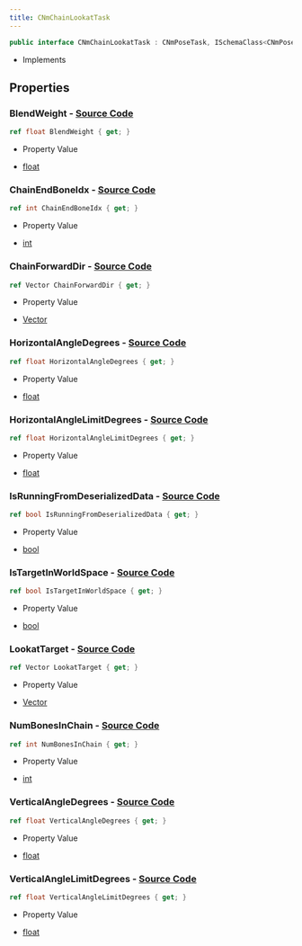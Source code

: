 ```yaml
---
title: CNmChainLookatTask
---
```


```csharp
public interface CNmChainLookatTask : CNmPoseTask, ISchemaClass<CNmPoseTask>, ISchemaClass<CNmChainLookatTask>, ISchemaField, ISchemaClass, INativeHandle
```

- Implements

## Properties

### **BlendWeight** - [Source Code](https://github.com/swiftly-solution/swiftlys2/blob/main/managed/src/SwiftlyS2.Generated/Schemas/Interfaces/CNmChainLookatTask.cs#L22)

```csharp
ref float BlendWeight { get; }
```

- Property Value

- [float](https://learn.microsoft.com/dotnet/api/system.single)

### **ChainEndBoneIdx** - [Source Code](https://github.com/swiftly-solution/swiftlys2/blob/main/managed/src/SwiftlyS2.Generated/Schemas/Interfaces/CNmChainLookatTask.cs#L16)

```csharp
ref int ChainEndBoneIdx { get; }
```

- Property Value

- [int](https://learn.microsoft.com/dotnet/api/system.int32)

### **ChainForwardDir** - [Source Code](https://github.com/swiftly-solution/swiftlys2/blob/main/managed/src/SwiftlyS2.Generated/Schemas/Interfaces/CNmChainLookatTask.cs#L20)

```csharp
ref Vector ChainForwardDir { get; }
```

- Property Value

- [Vector](/docs/api/shared/natives/vector)

### **HorizontalAngleDegrees** - [Source Code](https://github.com/swiftly-solution/swiftlys2/blob/main/managed/src/SwiftlyS2.Generated/Schemas/Interfaces/CNmChainLookatTask.cs#L34)

```csharp
ref float HorizontalAngleDegrees { get; }
```

- Property Value

- [float](https://learn.microsoft.com/dotnet/api/system.single)

### **HorizontalAngleLimitDegrees** - [Source Code](https://github.com/swiftly-solution/swiftlys2/blob/main/managed/src/SwiftlyS2.Generated/Schemas/Interfaces/CNmChainLookatTask.cs#L24)

```csharp
ref float HorizontalAngleLimitDegrees { get; }
```

- Property Value

- [float](https://learn.microsoft.com/dotnet/api/system.single)

### **IsRunningFromDeserializedData** - [Source Code](https://github.com/swiftly-solution/swiftlys2/blob/main/managed/src/SwiftlyS2.Generated/Schemas/Interfaces/CNmChainLookatTask.cs#L32)

```csharp
ref bool IsRunningFromDeserializedData { get; }
```

- Property Value

- [bool](https://learn.microsoft.com/dotnet/api/system.boolean)

### **IsTargetInWorldSpace** - [Source Code](https://github.com/swiftly-solution/swiftlys2/blob/main/managed/src/SwiftlyS2.Generated/Schemas/Interfaces/CNmChainLookatTask.cs#L30)

```csharp
ref bool IsTargetInWorldSpace { get; }
```

- Property Value

- [bool](https://learn.microsoft.com/dotnet/api/system.boolean)

### **LookatTarget** - [Source Code](https://github.com/swiftly-solution/swiftlys2/blob/main/managed/src/SwiftlyS2.Generated/Schemas/Interfaces/CNmChainLookatTask.cs#L28)

```csharp
ref Vector LookatTarget { get; }
```

- Property Value

- [Vector](/docs/api/shared/natives/vector)

### **NumBonesInChain** - [Source Code](https://github.com/swiftly-solution/swiftlys2/blob/main/managed/src/SwiftlyS2.Generated/Schemas/Interfaces/CNmChainLookatTask.cs#L18)

```csharp
ref int NumBonesInChain { get; }
```

- Property Value

- [int](https://learn.microsoft.com/dotnet/api/system.int32)

### **VerticalAngleDegrees** - [Source Code](https://github.com/swiftly-solution/swiftlys2/blob/main/managed/src/SwiftlyS2.Generated/Schemas/Interfaces/CNmChainLookatTask.cs#L36)

```csharp
ref float VerticalAngleDegrees { get; }
```

- Property Value

- [float](https://learn.microsoft.com/dotnet/api/system.single)

### **VerticalAngleLimitDegrees** - [Source Code](https://github.com/swiftly-solution/swiftlys2/blob/main/managed/src/SwiftlyS2.Generated/Schemas/Interfaces/CNmChainLookatTask.cs#L26)

```csharp
ref float VerticalAngleLimitDegrees { get; }
```

- Property Value

- [float](https://learn.microsoft.com/dotnet/api/system.single)

